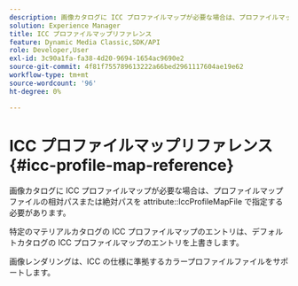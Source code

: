```yaml
---
description: 画像カタログに ICC プロファイルマップが必要な場合は、プロファイルマップファイルの相対パスまたは絶対パスを属性 IccProfileMapFile で指定する必要があります。
solution: Experience Manager
title: ICC プロファイルマップリファレンス
feature: Dynamic Media Classic,SDK/API
role: Developer,User
exl-id: 3c90a1fa-fa38-4d20-9694-1654ac9690e2
source-git-commit: 4f81f755789613222a66bed2961117604ae19e62
workflow-type: tm+mt
source-wordcount: '96'
ht-degree: 0%

---
```


# ICC プロファイルマップリファレンス{#icc-profile-map-reference}

画像カタログに ICC プロファイルマップが必要な場合は、プロファイルマップファイルの相対パスまたは絶対パスを attribute::IccProfileMapFile で指定する必要があります。

特定のマテリアルカタログの ICC プロファイルマップのエントリは、デフォルトカタログの ICC プロファイルマップのエントリを上書きします。

画像レンダリングは、ICC の仕様に準拠するカラープロファイルファイルをサポートします。
